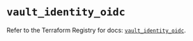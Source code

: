 # `vault_identity_oidc`

Refer to the Terraform Registry for docs: [`vault_identity_oidc`](https://registry.terraform.io/providers/hashicorp/vault/5.2.1/docs/resources/identity_oidc).
